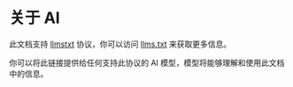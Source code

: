 # 关于 AI

此文档支持 [llmstxt](https://llmstxt.org/) 协议，你可以访问 [llms.txt](/llms.txt) 来获取更多信息。

你可以将此链接提供给任何支持此协议的 AI 模型，模型将能够理解和使用此文档中的信息。